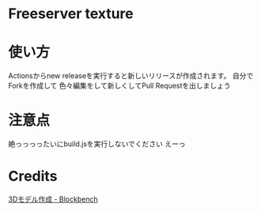 # Freeserver texture

# 使い方
Actionsからnew releaseを実行すると新しいリリースが作成されます。
自分でForkを作成して
色々編集をして新しくしてPull Requestを出しましょう

# 注意点
絶っっっったいにbuild.jsを実行しないでください
えーっ

# Credits
[3Dモデル作成 - Blockbench](https://blockbench.net/)
